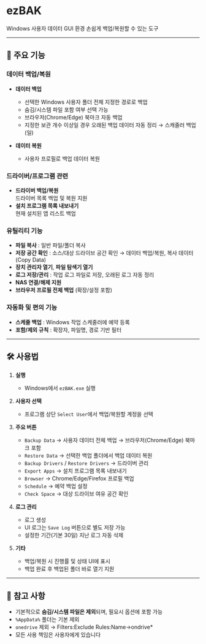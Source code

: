 # ezBAK
Windows 사용자 데이터 GUI 환경 손쉽게 백업/복원할 수 있는 도구

---

## 📌 주요 기능

### 데이터 백업/복원
- **데이터 백업**
  - 선택한 Windows 사용자 폴더 전체 지정한 경로로 백업
  - 숨김/시스템 파일 포함 여부 선택 가능
  - 브라우저(Chrome/Edge) 북마크 자동 백업
  - 지정한 보관 개수 이상일 경우 오래된 백업 데이터 자동 정리 → 스캐줄러 백업(일)

- **데이터 복원**
  - 사용자 프로필로 백업 데이터 복원

### 드라이버/프로그램 관련
- **드라이버 백업/복원**  
    드라이버 목록 백업 및 복원 지원  
- **설치 프로그램 목록 내보내기**  
    현재 설치된 앱 리스트 백업

### 유틸리티 기능
- **파일 복사** : 일반 파일/폴더 복사
- **저장 공간 확인** : 소스/대상 드라이브 공간 확인 → 데이터 백업/복원, 복사 데이터(Copy Data)
- **장치 관리자 열기**, **파일 탐색기 열기**
- **로그 저장/관리** : 작업 로그 파일로 저장, 오래된 로그 자동 정리
- **NAS 연결/해제 지원**
- **브라우저 프로필 전체 백업** (확장/설정 포함)

### 자동화 및 편의 기능
- **스케줄 백업** : Windows 작업 스케줄러에 예약 등록
- **포함/제외 규칙** : 확장자, 파일명, 경로 기반 필터

---

## 🛠 사용법

1. **실행**
   - Windows에서 `ezBAK.exe` 실행  

2. **사용자 선택**
   - 프로그램 상단 `Select User`에서 백업/복원할 계정을 선택

3. **주요 버튼**
   - `Backup Data` → 사용자 데이터 전체 백업 → 브라우저(Chrome/Edge) 북마크 포함
   - `Restore Data` → 선택한 백업 폴더에서 백업 데이터 복원
   - `Backup Drivers` / `Restore Drivers` → 드라이버 관리
   - `Export Apps` → 설치 프로그램 목록 내보내기
   - `Browser` → Chrome/Edge/Firefox 프로필 백업
   - `Schedule` → 예약 백업 설정
   - `Check Space` → 대상 드라이브 여유 공간 확인

4. **로그 관리**
   - 로그 생성
   - UI 로그는 `Save Log` 버튼으로 별도 저장 가능
   - 설정한 기간(기본 30일) 지난 로그 자동 삭제

5. **기타**
   - 백업/복원 시 진행률 및 상태 UI에 표시
   - 백업 완료 후 백업된 폴더 바로 열기 지원

---

## 📄 참고 사항
- 기본적으로 **숨김/시스템 파일은 제외**되며, 필요시 옵션에 포함 가능 
- `%AppData%` 폴더는 기본 제외
- `onedrive` 제외 → Filters:Exclude Rules:Name->ondrive*
- 모든 사용 책임은 사용자에게 있습니다  
